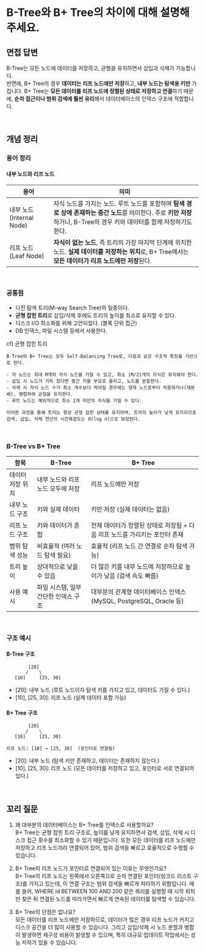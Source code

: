# B-Tree와 B+ Tree의 차이에 대해 설명해주세요.

## 면접 답변
B-Tree는 모든 노드에 데이터를 저장하고, 균형을 유지하면서 삽입과 삭제가 가능합니다.  
반면에, B+ Tree의 경우 **데이터는 리프 노드에만 저장**하고, **내부 노드는 탐색용 키만** 가집니다.
B+ Tree는 **모든 데이터를 리프 노드에 정렬된 상태로 저장하고 연결**하기 때문에, **순차 접근이나 범위 검색에 훨씬 유리**해서 데이터베이스의 인덱스 구조에 적합합니다.

<br>

## 개념 정리
### 용어 정리
#### 내부 노드와 리프 노드
| 용어                        | 의미                                                                                                       |
| -------------------------- | -------------------------------------------------------------------------------------------------------- |
| 내부 노드 (Internal Node) | 자식 노드를 가지는 노드. 루트 노드를 포함하며 **탐색 경로 상에 존재하는 중간 노드**를 의미한다. 주로 **키만 저장**하거나, B-Tree의 경우 키와 데이터를 함께 저장하기도 한다. |
| 리프 노드 (Leaf Node)    | **자식이 없는 노드**, 즉 트리의 가장 마지막 단계에 위치한 노드. **실제 데이터를 저장하는 위치**로, B+ Tree에서는 **모든 데이터가 리프 노드에만 저장**된다.   |
<br>

### 공통점
- 다진 탐색 트리(M-way Search Tree)의 일종이다.
- **균형 잡힌 트리**로 삽입/삭제 후에도 트리의 높이를 최소로 유지할 수 있다.
- 디스크 I/O 최소화를 위해 고안되었다. (블록 단위 접근)
- DB 인덱스, 파일 시스템 등에서 사용한다.

cf) 균형 잡힌 트리
```
B-Tree와 B+ Tree는 모두 Self-Balancing Tree로, 다음과 같은 구조적 특징을 기반으로 한다.

- 각 노드는 최대 M개의 자식 노드를 가질 수 있고, 최소 ⌈M/2⌉개의 자식은 유지해야 한다.
- 삽입 시 노드가 가득 찼다면 중간 키를 부모로 올리고, 노드를 분할한다.
- 삭제 시 자식 노드 수가 최소 개수보다 적어질 경우에는 형제 노드로부터 차용하거나(재분배), 병합하여 균형을 유지한다.
- 루트 노드는 예외적으로 최소 2개 미만의 자식을 가질 수 있다.

이러한 과정을 통해 트리는 항상 균형 잡힌 상태를 유지하며, 트리의 높이가 낮게 유지되므로 검색, 삽입, 삭제 연산의 시간복잡도는 O(log n)으로 보장된다.
```

<br>

### B-Tree vs B+ Tree

| 항목                     | B-Tree                                                  | B+ Tree                                                                 |
|--------------------------|----------------------------------------------------------|-------------------------------------------------------------------------|
| 데이터 저장 위치         | 내부 노드와 리프 노드 모두에 저장                         | 리프 노드에만 저장                                                      |
| 내부 노드 구조           | 키와 실제 데이터                                          | 키만 저장 (실제 데이터는 없음)                                          |
| 리프 노드 구조           | 키와 데이터가 혼합                                        | 전체 데이터가 정렬된 상태로 저장됨 + 다음 리프 노드를 가리키는 포인터 존재 |
| 범위 탐색 성능           | 비효율적 (여러 노드 탐색 필요)                             | 효율적 (리프 노드 간 연결로 순차 탐색 가능)                              |
| 트리 높이                | 상대적으로 낮을 수 있음                                    | 더 많은 키를 내부 노드에 저장하므로 높이가 낮음 (검색 속도 빠름)              |
| 사용 예시                | 파일 시스템, 일부 간단한 인덱스 구조                        | 대부분의 관계형 데이터베이스 인덱스 (MySQL, PostgreSQL, Oracle 등)         |

<br>

### 구조 예시
#### B-Tree 구조
```
        [20]
       /    \
   [10]     [25, 30]
```
- [20]: 내부 노드 (루트 노드이자 탐색 키를 가지고 있고, 데이터도 가질 수 있다.)
- [10], [25, 30]: 리프 노드 (실제 데이터 포함 가능)

#### B+ Tree 구조
```
        [20]
       /    \
   [10]     [25, 30]

리프 노드: [10] → [25, 30]  (포인터로 연결됨)
```
- [20]: 내부 노드 (탐색 키만 존재하고, 데이터는 존재하지 않는다.)
- [10], [25, 30]: 리프 노드 (모든 데이터를 저장하고 있고, 포인터로 서로 연결되어 있다.)

<br>

## 꼬리 질문
1. 왜 대부분의 데이터베이스는 B+ Tree를 인덱스로 사용할까요?  
B+ Tree는 균형 잡힌 트리 구조로, 높이를 낮게 유지하면서 검색, 삽입, 삭제 시 디스크 접근 횟수를 최소화할 수 있기 때문입니다.
또한 모든 데이터를 리프 노드에만 저장하고 리프 노드끼리 연결되어 있어, 범위 검색을 빠르고 효율적으로 수행할 수 있습니다.

2. B+ Tree의 리프 노드가 포인터로 연결되어 있는 이유는 무엇인가요?  
B+ Tree의 리프 노드는 왼쪽에서 오른쪽으로 순차 연결된 포인터(링크드 리스트 구조)를 가지고 있는데, 이 연결 구조는 범위 검색을 빠르게 처리하기 위함입니다.
예를 들어, WHERE id BETWEEN 100 AND 200 같은 쿼리를 실행할 때 시작 위치만 찾은 뒤 연결된 노드를 따라가면서 빠르게 연속된 데이터를 탐색할 수 있습니다.

3. B+ Tree의 단점은 없나요?  
모든 데이터를 리프 노드에만 저장하므로, 데이터가 많은 경우 리프 노드가 커지고 디스크 공간을 더 많이 사용할 수 있습니다.
그리고 삽입/삭제 시 노드 분할과 병합이 발생하면 재구성 비용이 발생할 수 있으며, 특히 대규모 업데이트 작업에서는 성능 저하가 있을 수 있습니다.
